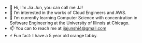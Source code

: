 - 👋 Hi, I’m Jia Jun, you can call me JJ!
- 👀 I’m interested in the works of Cloud Engineers and AWS.
- 🌱 I’m currently learning Computer Science with concentration in Software Engineering at the University of Illinois at Chicago.
- 📫 You can to reach me at jiajunshi4@gmail.com
- ⚡ Fun fact: I have a 5 year old orange tabby.
<!---
jiajunshi1/jiajunshi1 is a ✨ special ✨ repository because its `README.md` (this file) appears on your GitHub profile.
You can click the Preview link to take a look at your changes.
--->
